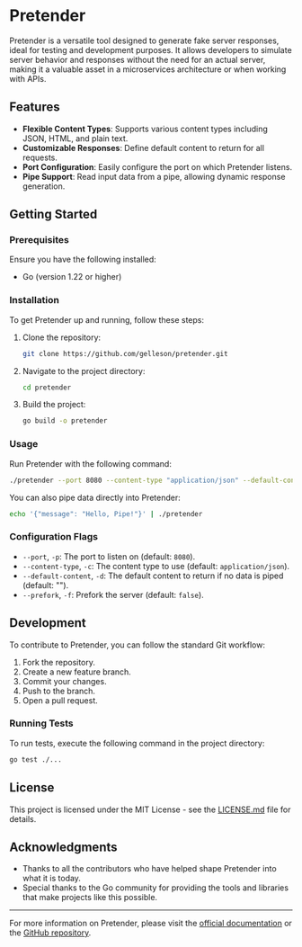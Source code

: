 # Pretender

Pretender is a versatile tool designed to generate fake server responses, ideal for testing and development purposes. It allows developers to simulate server behavior and responses without the need for an actual server, making it a valuable asset in a microservices architecture or when working with APIs.

## Features

- **Flexible Content Types**: Supports various content types including JSON, HTML, and plain text.
- **Customizable Responses**: Define default content to return for all requests.
- **Port Configuration**: Easily configure the port on which Pretender listens.
- **Pipe Support**: Read input data from a pipe, allowing dynamic response generation.

## Getting Started

### Prerequisites

Ensure you have the following installed:
- Go (version 1.22 or higher)

### Installation

To get Pretender up and running, follow these steps:

1. Clone the repository:
   ```sh
   git clone https://github.com/gelleson/pretender.git
   ```

2. Navigate to the project directory:
   ```sh
   cd pretender
   ```

3. Build the project:
   ```sh
   go build -o pretender
   ```

### Usage

Run Pretender with the following command:

```sh
./pretender --port 8080 --content-type "application/json" --default-content '{"message": "Hello, World!"}'
```

You can also pipe data directly into Pretender:

```sh
echo '{"message": "Hello, Pipe!"}' | ./pretender
```

### Configuration Flags

- `--port`, `-p`: The port to listen on (default: `8080`).
- `--content-type`, `-c`: The content type to use (default: `application/json`).
- `--default-content`, `-d`: The default content to return if no data is piped (default: "").
- `--prefork`, `-f`: Prefork the server (default: `false`).

## Development

To contribute to Pretender, you can follow the standard Git workflow:

1. Fork the repository.
2. Create a new feature branch.
3. Commit your changes.
4. Push to the branch.
5. Open a pull request.

### Running Tests

To run tests, execute the following command in the project directory:

```sh
go test ./...
```

## License

This project is licensed under the MIT License - see the [LICENSE.md](LICENSE.md) file for details.

## Acknowledgments

- Thanks to all the contributors who have helped shape Pretender into what it is today.
- Special thanks to the Go community for providing the tools and libraries that make projects like this possible.

---

For more information on Pretender, please visit the [official documentation](#) or the [GitHub repository](https://github.com/gelleson/pretender).
